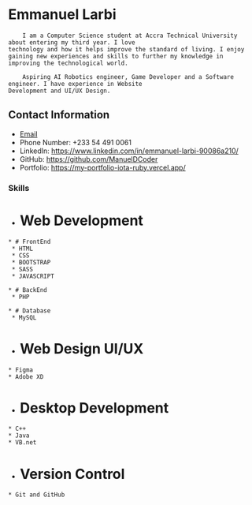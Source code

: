 # Emmanuel Larbi 

        I am a Computer Science student at Accra Technical University about entering my third year. I love 
    technology and how it helps improve the standard of living. I enjoy gaining new experiences and skills to further my knowledge in improving the technological world.

        Aspiring AI Robotics engineer, Game Developer and a Software engineer. I have experience in Website 
    Development and UI/UX Design.

## Contact Information

 * [Email](mailto:ekwabena57@gmail.com)
 * Phone Number: +233 54 491 0061
 * LinkedIn: https://www.linkedin.com/in/emmanuel-larbi-90086a210/
 * GitHub: https://github.com/ManuelDCoder
 * Portfolio: https://my-portfolio-iota-ruby.vercel.app/


### Skills

   * # Web Development
    * # FrontEnd
     * HTML
     * CSS
     * BOOTSTRAP
     * SASS
     * JAVASCRIPT

    * # BackEnd
     * PHP

    * # Database
     * MySQL

   * # Web Design UI/UX
    * Figma
    * Adobe XD

   * # Desktop Development
    * C++
    * Java
    * VB.net

   * # Version Control
    * Git and GitHub
    

